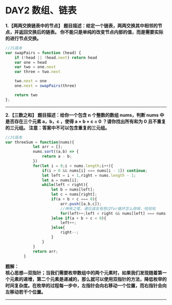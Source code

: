 __DAY2 数组、链表__
====
__1.【两两交换链表中的节点】
题目描述：给定一个链表，两两交换其中相邻的节点，并返回交换后的链表。
你不能只是单纯的改变节点内部的值，而是需要实际的进行节点交换。
 <br>__
```javascript
//JS版本
var swapPairs = function (head) {
    if (!head || !head.next) return head
    var one = head
    var two = one.next
    var three = two.next

    two.next = one
    one.next = swapPairs(three)

    return two
};
```


****

__2.【三数之和】
题目描述：给你一个包含 n 个整数的数组 nums，判断 nums 中是否存在三个元素 a，b，c ，使得 a + b + c = 0 ？请你找出所有和为 0 且不重复的三元组。
注意：答案中不可以包含重复的三元组。<br>__
```javascript
//JS版本
var threeSum = function(nums){
            let arr = [];
            nums.sort((a,b) => {
                return a - b;
            })
            for(let i = 0;i < nums.length;i++){
                if(i > 0 && nums[i] === nums[i - 1]) continue;
                let left = i + 1,right = nums.length - 1;
                let a = nums[i];
                while(left < right){
                    let b = nums[left];
                    let c = nums[right];
                    if(a + b + c === 0){
                        arr.push([a,b,c]);
                        //神来之笔，诸位道友有想过for循环怎么用嘛，哈哈哈
                        for(left++;left < right && nums[left] === nums[left - 1];left++);
                    }else if(a + b + c < 0){
                        left++;
                    }else{
                        right--;
                    }
                }
            }
            return arr;
        }
```
__题解：<br>
核心思想—双指针；当我们需要枚举数组中的两个元素时，如果我们发现随着第一个元素的递增，第二个元素是递减的，那么就可以使用双指针的方法，降低枚举的时间复杂度。在枚举的过程每一步中，左指针会向右移动一个位置，而右指针会向左移动若干个位置。
<br>__

****


